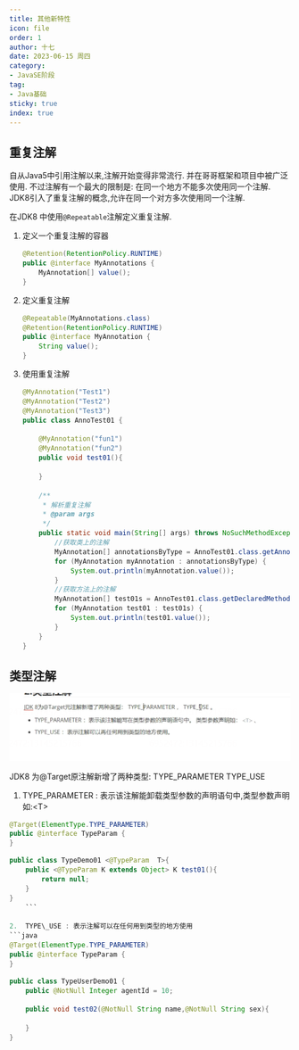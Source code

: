 ```yaml
---
title: 其他新特性
icon: file
order: 1
author: 十七
date: 2023-06-15 周四
category:
- JavaSE阶段
tag:
- Java基础
sticky: true
index: true
---
```



## 重复注解

自从Java5中引用注解以来,注解开始变得非常流行.  并在哥哥框架和项目中被广泛使用. 不过注解有一个最大的限制是: 在同一个地方不能多次使用同一个注解. JDK8引入了重复注解的概念,允许在同一个对方多次使用同一个注解.

在JDK8 中使用`@Repeatable`注解定义重复注解.

1.  定义一个重复注解的容器
    ```java
    @Retention(RetentionPolicy.RUNTIME)
    public @interface MyAnnotations {
        MyAnnotation[] value();
    }
    ```
2.  定义重复注解
    ```java
    @Repeatable(MyAnnotations.class)
    @Retention(RetentionPolicy.RUNTIME)
    public @interface MyAnnotation {
        String value();
    }

    ```
3.  使用重复注解
    ```java
    @MyAnnotation("Test1")
    @MyAnnotation("Test2")
    @MyAnnotation("Test3")
    public class AnnoTest01 {

        @MyAnnotation("fun1")
        @MyAnnotation("fun2")
        public void test01(){

        }

        /**
         * 解析重复注解
         * @param args
         */
        public static void main(String[] args) throws NoSuchMethodException {
            //获取类上的注解
            MyAnnotation[] annotationsByType = AnnoTest01.class.getAnnotationsByType(MyAnnotation.class);
            for (MyAnnotation myAnnotation : annotationsByType) {
                System.out.println(myAnnotation.value());
            }
            //获取方法上的注解
            MyAnnotation[] test01s = AnnoTest01.class.getDeclaredMethod("test01").getAnnotationsByType(MyAnnotation.class);
            for (MyAnnotation test01 : test01s) {
                System.out.println(test01.value());
            }
        }
    }
    ```

## 类型注解

![](./image/image_6I2CnTU5bB.png)

JDK8 为@Target原注解新增了两种类型: TYPE\_PARAMETER TYPE\_USE

1.  TYPE\_PARAMETER : 表示该注解能卸载类型参数的声明语句中,类型参数声明如:\<T>
```java
@Target(ElementType.TYPE_PARAMETER)
public @interface TypeParam {
}
```

```java
public class TypeDemo01 <@TypeParam  T>{
	public <@TypeParam K extends Object> K test01(){
		return null;
	}
}
    ```

2.  TYPE\_USE : 表示注解可以在任何用到类型的地方使用
```java
@Target(ElementType.TYPE_PARAMETER)
public @interface TypeParam {
}

```

```java
public class TypeUserDemo01 {
	public @NotNull Integer agentId = 10;
	
	public void test02(@NotNull String name,@NotNull String sex){
	
	}
}
```
